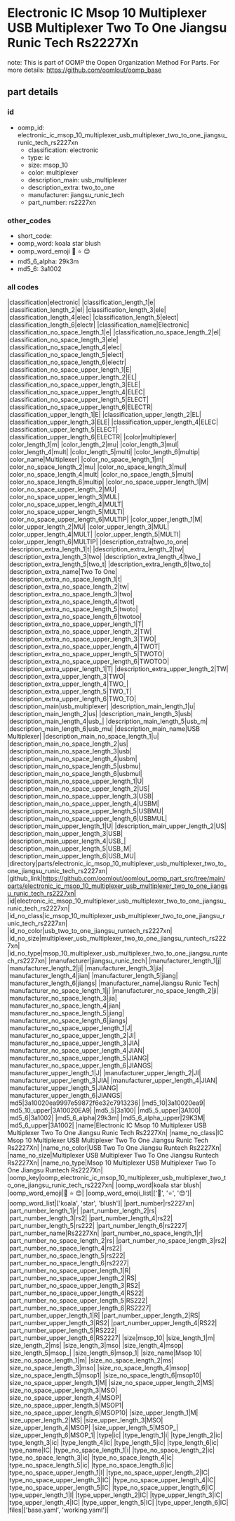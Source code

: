 # Electronic IC Msop 10 Multiplexer USB Multiplexer Two To One Jiangsu Runic Tech Rs2227Xn  

note: This is part of OOMP the Oopen Organization Method For Parts. For more details: https://github.com/oomlout/oomp_base

##  part details





### id
* oomp_id: electronic_ic_msop_10_multiplexer_usb_multiplexer_two_to_one_jiangsu_runic_tech_rs2227xn
  * classification: electronic
  * type: ic
  * size: msop_10
  * color: multiplexer
  * description_main: usb_multiplexer
  * description_extra: two_to_one
  * manufacturer: jiangsu_runic_tech
  * part_number: rs2227xn

### other_codes
* short_code: 
* oomp_word: koala star blush
* oomp_word_emoji :koala: :star: :blush:
* md5_6_alpha: 29k3m
* md5_6: 3a1002

### all codes 
|classification|electronic|
|classification_length_1|e|
|classification_length_2|el|
|classification_length_3|ele|
|classification_length_4|elec|
|classification_length_5|elect|
|classification_length_6|electr|
|classification_name|Electronic|
|classification_no_space_length_1|e|
|classification_no_space_length_2|el|
|classification_no_space_length_3|ele|
|classification_no_space_length_4|elec|
|classification_no_space_length_5|elect|
|classification_no_space_length_6|electr|
|classification_no_space_upper_length_1|E|
|classification_no_space_upper_length_2|EL|
|classification_no_space_upper_length_3|ELE|
|classification_no_space_upper_length_4|ELEC|
|classification_no_space_upper_length_5|ELECT|
|classification_no_space_upper_length_6|ELECTR|
|classification_upper_length_1|E|
|classification_upper_length_2|EL|
|classification_upper_length_3|ELE|
|classification_upper_length_4|ELEC|
|classification_upper_length_5|ELECT|
|classification_upper_length_6|ELECTR|
|color|multiplexer|
|color_length_1|m|
|color_length_2|mu|
|color_length_3|mul|
|color_length_4|mult|
|color_length_5|multi|
|color_length_6|multip|
|color_name|Multiplexer|
|color_no_space_length_1|m|
|color_no_space_length_2|mu|
|color_no_space_length_3|mul|
|color_no_space_length_4|mult|
|color_no_space_length_5|multi|
|color_no_space_length_6|multip|
|color_no_space_upper_length_1|M|
|color_no_space_upper_length_2|MU|
|color_no_space_upper_length_3|MUL|
|color_no_space_upper_length_4|MULT|
|color_no_space_upper_length_5|MULTI|
|color_no_space_upper_length_6|MULTIP|
|color_upper_length_1|M|
|color_upper_length_2|MU|
|color_upper_length_3|MUL|
|color_upper_length_4|MULT|
|color_upper_length_5|MULTI|
|color_upper_length_6|MULTIP|
|description_extra|two_to_one|
|description_extra_length_1|t|
|description_extra_length_2|tw|
|description_extra_length_3|two|
|description_extra_length_4|two_|
|description_extra_length_5|two_t|
|description_extra_length_6|two_to|
|description_extra_name|Two To One|
|description_extra_no_space_length_1|t|
|description_extra_no_space_length_2|tw|
|description_extra_no_space_length_3|two|
|description_extra_no_space_length_4|twot|
|description_extra_no_space_length_5|twoto|
|description_extra_no_space_length_6|twotoo|
|description_extra_no_space_upper_length_1|T|
|description_extra_no_space_upper_length_2|TW|
|description_extra_no_space_upper_length_3|TWO|
|description_extra_no_space_upper_length_4|TWOT|
|description_extra_no_space_upper_length_5|TWOTO|
|description_extra_no_space_upper_length_6|TWOTOO|
|description_extra_upper_length_1|T|
|description_extra_upper_length_2|TW|
|description_extra_upper_length_3|TWO|
|description_extra_upper_length_4|TWO_|
|description_extra_upper_length_5|TWO_T|
|description_extra_upper_length_6|TWO_TO|
|description_main|usb_multiplexer|
|description_main_length_1|u|
|description_main_length_2|us|
|description_main_length_3|usb|
|description_main_length_4|usb_|
|description_main_length_5|usb_m|
|description_main_length_6|usb_mu|
|description_main_name|USB Multiplexer|
|description_main_no_space_length_1|u|
|description_main_no_space_length_2|us|
|description_main_no_space_length_3|usb|
|description_main_no_space_length_4|usbm|
|description_main_no_space_length_5|usbmu|
|description_main_no_space_length_6|usbmul|
|description_main_no_space_upper_length_1|U|
|description_main_no_space_upper_length_2|US|
|description_main_no_space_upper_length_3|USB|
|description_main_no_space_upper_length_4|USBM|
|description_main_no_space_upper_length_5|USBMU|
|description_main_no_space_upper_length_6|USBMUL|
|description_main_upper_length_1|U|
|description_main_upper_length_2|US|
|description_main_upper_length_3|USB|
|description_main_upper_length_4|USB_|
|description_main_upper_length_5|USB_M|
|description_main_upper_length_6|USB_MU|
|directory|parts/electronic_ic_msop_10_multiplexer_usb_multiplexer_two_to_one_jiangsu_runic_tech_rs2227xn|
|github_link|https://github.com/oomlout/oomlout_oomp_part_src/tree/main/parts/electronic_ic_msop_10_multiplexer_usb_multiplexer_two_to_one_jiangsu_runic_tech_rs2227xn|
|id|electronic_ic_msop_10_multiplexer_usb_multiplexer_two_to_one_jiangsu_runic_tech_rs2227xn|
|id_no_class|ic_msop_10_multiplexer_usb_multiplexer_two_to_one_jiangsu_runic_tech_rs2227xn|
|id_no_color|usb_two_to_one_jiangsu_runtech_rs2227xn|
|id_no_size|multiplexer_usb_multiplexer_two_to_one_jiangsu_runtech_rs2227xn|
|id_no_type|msop_10_multiplexer_usb_multiplexer_two_to_one_jiangsu_runtech_rs2227xn|
|manufacturer|jiangsu_runic_tech|
|manufacturer_length_1|j|
|manufacturer_length_2|ji|
|manufacturer_length_3|jia|
|manufacturer_length_4|jian|
|manufacturer_length_5|jiang|
|manufacturer_length_6|jiangs|
|manufacturer_name|Jiangsu Runic Tech|
|manufacturer_no_space_length_1|j|
|manufacturer_no_space_length_2|ji|
|manufacturer_no_space_length_3|jia|
|manufacturer_no_space_length_4|jian|
|manufacturer_no_space_length_5|jiang|
|manufacturer_no_space_length_6|jiangs|
|manufacturer_no_space_upper_length_1|J|
|manufacturer_no_space_upper_length_2|JI|
|manufacturer_no_space_upper_length_3|JIA|
|manufacturer_no_space_upper_length_4|JIAN|
|manufacturer_no_space_upper_length_5|JIANG|
|manufacturer_no_space_upper_length_6|JIANGS|
|manufacturer_upper_length_1|J|
|manufacturer_upper_length_2|JI|
|manufacturer_upper_length_3|JIA|
|manufacturer_upper_length_4|JIAN|
|manufacturer_upper_length_5|JIANG|
|manufacturer_upper_length_6|JIANGS|
|md5|3a10020ea9997e59872f6e32c7913236|
|md5_10|3a10020ea9|
|md5_10_upper|3A10020EA9|
|md5_5|3a100|
|md5_5_upper|3A100|
|md5_6|3a1002|
|md5_6_alpha|29k3m|
|md5_6_alpha_upper|29K3M|
|md5_6_upper|3A1002|
|name|Electronic IC Msop 10 Multiplexer USB Multiplexer Two To One Jiangsu Runic Tech Rs2227Xn|
|name_no_class|IC Msop 10 Multiplexer USB Multiplexer Two To One Jiangsu Runic Tech Rs2227Xn|
|name_no_color|USB Two To One Jiangsu Runtech Rs2227Xn|
|name_no_size|Multiplexer USB Multiplexer Two To One Jiangsu Runtech Rs2227Xn|
|name_no_type|Msop 10 Multiplexer USB Multiplexer Two To One Jiangsu Runtech Rs2227Xn|
|oomp_key|oomp_electronic_ic_msop_10_multiplexer_usb_multiplexer_two_to_one_jiangsu_runic_tech_rs2227xn|
|oomp_word|koala star blush|
|oomp_word_emoji|:koala: :star: :blush:|
|oomp_word_emoji_list|[':koala:', ':star:', ':blush:']|
|oomp_word_list|['koala', 'star', 'blush']|
|part_number|rs2227xn|
|part_number_length_1|r|
|part_number_length_2|rs|
|part_number_length_3|rs2|
|part_number_length_4|rs22|
|part_number_length_5|rs222|
|part_number_length_6|rs2227|
|part_number_name|Rs2227Xn|
|part_number_no_space_length_1|r|
|part_number_no_space_length_2|rs|
|part_number_no_space_length_3|rs2|
|part_number_no_space_length_4|rs22|
|part_number_no_space_length_5|rs222|
|part_number_no_space_length_6|rs2227|
|part_number_no_space_upper_length_1|R|
|part_number_no_space_upper_length_2|RS|
|part_number_no_space_upper_length_3|RS2|
|part_number_no_space_upper_length_4|RS22|
|part_number_no_space_upper_length_5|RS222|
|part_number_no_space_upper_length_6|RS2227|
|part_number_upper_length_1|R|
|part_number_upper_length_2|RS|
|part_number_upper_length_3|RS2|
|part_number_upper_length_4|RS22|
|part_number_upper_length_5|RS222|
|part_number_upper_length_6|RS2227|
|size|msop_10|
|size_length_1|m|
|size_length_2|ms|
|size_length_3|mso|
|size_length_4|msop|
|size_length_5|msop_|
|size_length_6|msop_1|
|size_name|Msop 10|
|size_no_space_length_1|m|
|size_no_space_length_2|ms|
|size_no_space_length_3|mso|
|size_no_space_length_4|msop|
|size_no_space_length_5|msop1|
|size_no_space_length_6|msop10|
|size_no_space_upper_length_1|M|
|size_no_space_upper_length_2|MS|
|size_no_space_upper_length_3|MSO|
|size_no_space_upper_length_4|MSOP|
|size_no_space_upper_length_5|MSOP1|
|size_no_space_upper_length_6|MSOP10|
|size_upper_length_1|M|
|size_upper_length_2|MS|
|size_upper_length_3|MSO|
|size_upper_length_4|MSOP|
|size_upper_length_5|MSOP_|
|size_upper_length_6|MSOP_1|
|type|ic|
|type_length_1|i|
|type_length_2|ic|
|type_length_3|ic|
|type_length_4|ic|
|type_length_5|ic|
|type_length_6|ic|
|type_name|IC|
|type_no_space_length_1|i|
|type_no_space_length_2|ic|
|type_no_space_length_3|ic|
|type_no_space_length_4|ic|
|type_no_space_length_5|ic|
|type_no_space_length_6|ic|
|type_no_space_upper_length_1|I|
|type_no_space_upper_length_2|IC|
|type_no_space_upper_length_3|IC|
|type_no_space_upper_length_4|IC|
|type_no_space_upper_length_5|IC|
|type_no_space_upper_length_6|IC|
|type_upper_length_1|I|
|type_upper_length_2|IC|
|type_upper_length_3|IC|
|type_upper_length_4|IC|
|type_upper_length_5|IC|
|type_upper_length_6|IC|
|files|['base.yaml', 'working.yaml']|

